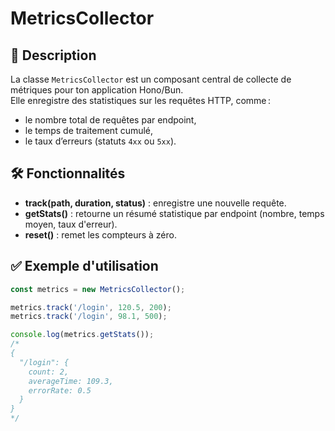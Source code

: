 # MetricsCollector

## 📌 Description

La classe `MetricsCollector` est un composant central de collecte de métriques pour ton application Hono/Bun.  
Elle enregistre des statistiques sur les requêtes HTTP, comme :

- le nombre total de requêtes par endpoint,
- le temps de traitement cumulé,
- le taux d’erreurs (statuts `4xx` ou `5xx`).

## 🛠️ Fonctionnalités

- **track(path, duration, status)** : enregistre une nouvelle requête.
- **getStats()** : retourne un résumé statistique par endpoint (nombre, temps moyen, taux d'erreur).
- **reset()** : remet les compteurs à zéro.

## ✅ Exemple d'utilisation

```ts
const metrics = new MetricsCollector();

metrics.track('/login', 120.5, 200);
metrics.track('/login', 98.1, 500);

console.log(metrics.getStats());
/*
{
  "/login": {
    count: 2,
    averageTime: 109.3,
    errorRate: 0.5
  }
}
*/
